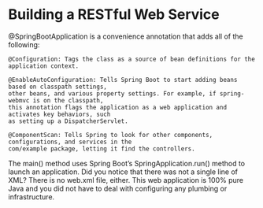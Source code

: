 # Building a RESTful Web Service

@SpringBootApplication is a convenience annotation that adds all of the following:

    @Configuration: Tags the class as a source of bean definitions for the application context.

    @EnableAutoConfiguration: Tells Spring Boot to start adding beans based on classpath settings, 
    other beans, and various property settings. For example, if spring-webmvc is on the classpath, 
    this annotation flags the application as a web application and activates key behaviors, such 
    as setting up a DispatcherServlet.

    @ComponentScan: Tells Spring to look for other components, configurations, and services in the 
    com/example package, letting it find the controllers.

The main() method uses Spring Boot’s SpringApplication.run() method to launch an application. Did you notice that there was not a single line of XML? There is no web.xml file, either. This web application is 100% pure Java and you did not have to deal with configuring any plumbing or infrastructure.
